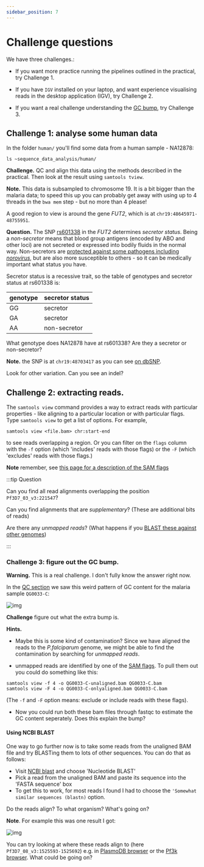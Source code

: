```yaml
---
sidebar_position: 7
---
```


# Challenge questions

We have three challenges.:

* If you want more practice running the pipelines outlined in the practical, try Challenge 1.

* If you have `IGV` installed on your laptop, and want experience visualising reads in the desktop application (IGV),
  try Challenge 2.

* If you want a real challenge understanding the [GC bump](Quality_control.md#per-sequence-gc-content), try Challenge 3.

## Challenge 1: analyse some human data

In the folder `human/` you'll find some data from a human sample - NA12878:

```
ls ~sequence_data_analysis/human/
```

**Challenge.** QC and align this data using the methods described in the practical. Then look at the result 
using `samtools tview`.

**Note.** This data is subsampled to chromosome 19. It is a bit bigger than the malaria data; to
speed this up you can probably get away with using up to 4 threads in the `bwa mem` step - but no
more than 4 please!

A good region to view is around the gene *FUT2*, which is at `chr19:48645971-48755951`.

**Question.** The SNP [rs601338](https://www.ncbi.nlm.nih.gov/snp/rs601338) in the *FUT2*
determines *secretor status*. Being a *non-secretor* means that blood group antigens (encoded by
ABO and other loci) are not secreted or expressed into bodily fluids in the normal way.
Non-secretors are [protected against some pathogens including
*norovirus*](https://www.ncbi.nlm.nih.gov/pmc/articles/PMC6171556/), but are also more susceptible
to others - so it can be medically important what status you have.

Secretor status is a recessive trait, so the table of genotypes and secretor status at rs601338 is:

| genotype | secretor status |
| -------- | --------------- |
| GG       | secretor        |
| GA       | secretor        |
| AA       | non-secretor    |

What genotype does NA12878 have at rs601338?  Are they a secretor or non-secretor?

**Note.** the SNP is at `chr19:48703417` as you can see [on dbSNP](https://www.ncbi.nlm.nih.gov/snp/rs601338).

Look for other variation.  Can you see an indel?

## Challenge 2: extracting reads.

The `samtools view` command provides a way to extract reads with particular properties - like aligning to a particular
location or with particular flags.  Type `samtools view` to get a list of options.  For example,
```
samtools view <file.bam> chr:start-end
```
to see reads overlapping a region.  Or you can filter on the `flags` column with the `-f` option (which 'includes' reads with those flags) or the `-F` (which 'excludes' reads with those flags.)  

**Note** remember, see [this page for a description of the SAM flags](flaghttps://broadinstitute.github.io/picard/explain-flags.html)

:::tip Question

Can you find all read alignments overlapping the position `Pf3D7_03_v3:221547`?

Can you find alignments that are *supplementary*?  (These are additional bits of reads)

Are there any *unmapped reads*?  (What happens if you [BLAST these against other genomes](https://blast.ncbi.nlm.nih.gov/Blast.cgi?PROGRAM=blastn&PAGE_TYPE=BlastSearch&LINK_LOC=blasthome))

:::

### Challenge 3: figure out the GC bump.

**Warning.** This is a real challenge.  I don't fully know the answer right now.

In the [QC section](Quality_control.md) we saw this weird pattern of GC content for the malaria sample `QG0033-C`:

![img](images/fastqc_gc_content.png)

**Challenge** figure out what the extra bump is.

**Hints.** 

* Maybe this is some kind of contamination? Since we have aligned the reads to the *P.falciparum*
  genome, we might be able to find the contamination by searching for *unmapped reads*.

* unmapped reads are identified by one of the [SAM
  flags](https://broadinstitute.github.io/picard/explain-flags.html).  To pull them out you could do something like this:
  
```
samtools view -f 4 -o QG0033-C-unaligned.bam QG0033-C.bam
samtools view -F 4 -o QG0033-C-onlyaligned.bam QG0033-C.bam
```

(The `-f` and `-F` option means: exclude or include reads with these flags).

* Now you could run both these bam files through fastqc to estimate the GC content seperately.  Does this explain the bump?

#### Using NCBI BLAST

One way to go further now is to take some reads from the unaligned BAM file and try BLASTing them
to lots of other sequences. You can do that as follows:

* Visit [NCBI blast](https://blast.ncbi.nlm.nih.gov/Blast.cgi) and choose 'Nucleotide BLAST'
* Pick a read from the unaligned BAM and paste its sequence into the 'FASTA sequence' box
* To get this to work, for most reads I found I had to choose the `'Somewhat similar sequences (blastn)` option.

Do the reads align?  To what organism?  What's going on?

**Note**. For example this was one result I got:

![img](images/BLAST_result.png)

You can try looking at where these reads align to (here `Pf3D7_08_v3:1525593-1525692`) e.g. in [PlasmoDB
browser](https://plasmodb.org/plasmo/app/jbrowse?data=/a/service/jbrowse/tracks/default&tracks=gene) or the [Pf3k
browser](https://www.malariagen.net/apps/pf3k/release_3/index.html#genomebrowser). What could be going on?


